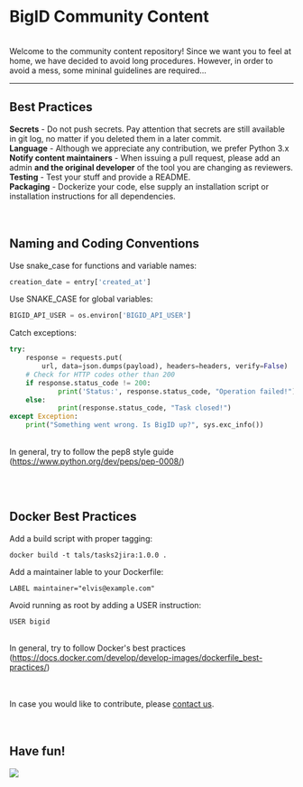 #  BigID Community Content
</br>Welcome to the community content repository!
Since we want you to feel at home, we have decided to avoid long procedures. However, in order to avoid a mess, some mininal guidelines are required...

***

## Best Practices
**Secrets** - Do not push secrets. Pay attention that secrets are still available in git log, no matter if you deleted them in a later commit.</br>
**Language** - Although we appreciate any contribution, we prefer Python 3.x</br>
**Notify content maintainers** - When issuing a pull request, please add an admin **and the original developer** of the tool you are changing  as reviewers.</br>
**Testing** - Test your stuff and provide a README.</br>
**Packaging** - Dockerize your code, else supply an installation script or installation instructions for all dependencies.</br>
</br></br>


## Naming and Coding Conventions
Use snake_case for functions and variable names:
```python
creation_date = entry['created_at']
```
Use SNAKE_CASE for global variables:
```python
BIGID_API_USER = os.environ['BIGID_API_USER']
```
Catch exceptions:
```python
try:
    response = requests.put(
        url, data=json.dumps(payload), headers=headers, verify=False)
    # Check for HTTP codes other than 200
    if response.status_code != 200:
            print('Status:', response.status_code, "Operation failed!")
    else:
            print(response.status_code, "Task closed!")
except Exception:
    print("Something went wrong. Is BigID up?", sys.exc_info())
```

</br>In general, try to follow the pep8 style guide (https://www.python.org/dev/peps/pep-0008/)

</br></br>
## Docker Best Practices
Add a build script with proper tagging:
```docker
docker build -t tals/tasks2jira:1.0.0 .
```
Add a maintainer lable to your Dockerfile:
```docker
LABEL maintainer="elvis@example.com"
```
Avoid running as root by adding a USER instruction:
```docker
USER bigid
```
</br>In general, try to follow Docker's best practices (https://docs.docker.com/develop/develop-images/dockerfile_best-practices/)

</br></br>
In case you would like to contribute, please [contact us](mailto:community@bigid.com).</br></br></br>


## Have fun!

![](https://media.licdn.com/dms/image/C4D0BAQG8O65N7UpNRw/company-logo_200_200/0?e=2159024400&v=beta&t=gKnWLC3hKdOhdruqxohiEPPyPc7ziDNcH_CiGOkH32c)
